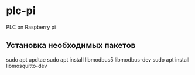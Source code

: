 # plc-pi
PLC on Raspberry pi

## Установка необходимых пакетов

sudo apt updtae
sudo apt install libmodbus5 libmodbus-dev
sudo apt install libmosquitto-dev
